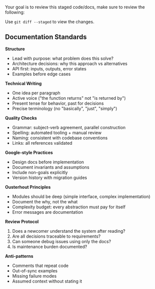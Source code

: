 Your goal is to review this staged code/docs, make sure to review the following: 

Use `git diff --staged` to view the changes.

## Documentation Standards

**Structure**
- Lead with purpose: what problem does this solve?
- Architecture decisions: why this approach vs alternatives
- API first: inputs, outputs, error states
- Examples before edge cases

**Technical Writing**
- One idea per paragraph
- Active voice ("the function returns" not "is returned by")
- Present tense for behavior, past for decisions
- Precise terminology (no "basically", "just", "simply")

**Quality Checks**
- Grammar: subject-verb agreement, parallel construction
- Spelling: automated tooling + manual review
- Naming: consistent with codebase conventions
- Links: all references validated

**Google-style Practices**
- Design docs before implementation
- Document invariants and assumptions
- Include non-goals explicitly
- Version history with migration guides

**Ousterhout Principles**
- Modules should be deep (simple interface, complex implementation)
- Document the why, not the what
- Complexity budget: every abstraction must pay for itself
- Error messages are documentation

**Review Protocol**
1. Does a newcomer understand the system after reading?
2. Are all decisions traceable to requirements?
3. Can someone debug issues using only the docs?
4. Is maintenance burden documented?

**Anti-patterns**
- Comments that repeat code
- Out-of-sync examples
- Missing failure modes
- Assumed context without stating it

